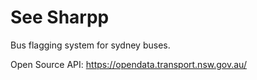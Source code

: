 # See Sharpp
Bus flagging system for sydney buses.

Open Source API:
https://opendata.transport.nsw.gov.au/
